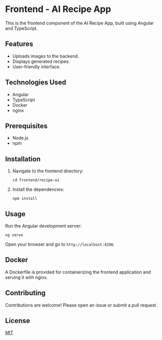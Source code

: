# Frontend - AI Recipe App

This is the frontend component of the AI Recipe App, built using Angular and TypeScript.

## Features

*   Uploads images to the backend.
*   Displays generated recipes.
*   User-friendly interface.

## Technologies Used

*   Angular
*   TypeScript
*   Docker
*   nginx

## Prerequisites

*   Node.js
*   npm

## Installation

1.  Navigate to the frontend directory:
    ```shell
    cd frontend/recipe-ui
    ```
2.  Install the dependencies:
    ```shell
    npm install
    ```

## Usage

Run the Angular development server:

```shell
ng serve
```

Open your browser and go to `http://localhost:4200`.

## Docker

A Dockerfile is provided for containerizing the frontend application and serving it with nginx.

## Contributing

Contributions are welcome! Please open an issue or submit a pull request.

## License

[MIT](LICENSE)